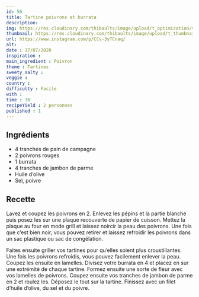 ```yaml
---
id: 56
title: Tartine poivrons et burrata
description: 
img: https://res.cloudinary.com/thibaults/image/upload/t_optimisation/v1600509385/Recipes/20200717_tartine_burrata.jpg
thumbnail: https://res.cloudinary.com/thibaults/image/upload/t_thumbnail_josie/v1600509385/Recipes/20200717_tartine_burrata.jpg
url: https://www.instagram.com/p/CCv-3yTCnaq/
alt: 
date : 17/07/2020
inspiration :
main_ingredient : Poivron
theme : Tartines
sweety_salty : 
veggie : 
country :
difficulty : Facile
with : 
time : 30
recipeYield : 2 personnes
published : 1
---
```


## Ingrédients
 - 4 tranches de pain de campagne
 - 2 poivrons rouges
 - 1 burrata
 - 4 tranches de jambon de parme
 - Huile d’olive
 - Sel, poivre


## Recette
Lavez et coupez les poivrons en 2. Enlevez les pépins et la partie blanche puis posez les sur une plaque recouverte de papier de cuisson. Mettez la plaque au four en mode grill et laissez noircir la peau des poivrons. Une fois que c’est bien noir, vous pouvez retirer et laissez refroidir les poivrons dans un sac plastique ou sac de congélation.

Faites ensuite griller vos tartines pour qu’elles soient plus croustillantes. Une fois les poivrons refroidis, vous pouvez facilement enlever la peau. Coupez les ensuite en lamelles. Divisez votre burrata en 4 et placez en sur une extrémité de chaque tartine. Formez ensuite une sorte de fleur avec vos lamelles de poivrons. Coupez ensuite vos tranches de jambon de parme en 2 et roulez les. Déposez le tout sur la tartine. Finissez avec un filet d’huile d’olive, du sel et du poivre.